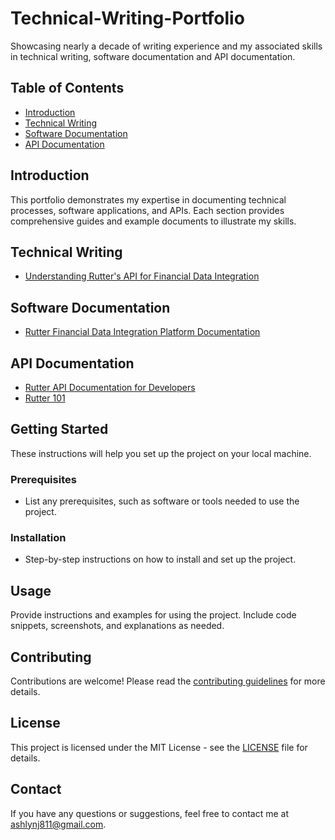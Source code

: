 # Technical-Writing-Portfolio
Showcasing nearly a decade of writing experience and my associated skills in technical writing, software documentation and API documentation.

## Table of Contents
- [Introduction](#introduction)
- [Technical Writing](#technical-writing)
- [Software Documentation](#software-documentation)
- [API Documentation](#api-documentation)

## Introduction

This portfolio demonstrates my expertise in documenting technical processes, software applications, and APIs. Each section provides comprehensive guides and example documents to illustrate my skills.

## Technical Writing
- [Understanding Rutter's API for Financial Data Integration](Technical-Writing/Understanding-Rutter-API.md)

## Software Documentation
- [Rutter Financial Data Integration Platform Documentation](Software-Documentation/Rutter-Integration-Platform-Documentation.md)

## API Documentation
- [Rutter API Documentation for Developers](API-Documentation/Rutter-API-Documentation.md)
- [Rutter 101](rutter-101.md)

## Getting Started

These instructions will help you set up the project on your local machine.

### Prerequisites

- List any prerequisites, such as software or tools needed to use the project.

### Installation

- Step-by-step instructions on how to install and set up the project.

## Usage

Provide instructions and examples for using the project. Include code snippets, screenshots, and explanations as needed.

## Contributing

Contributions are welcome! Please read the [contributing guidelines](CONTRIBUTING.md) for more details.

## License

This project is licensed under the MIT License - see the [LICENSE](LICENSE) file for details.

## Contact

If you have any questions or suggestions, feel free to contact me at [ashlynj811@gmail.com](ashlynj811@gmail.com).
